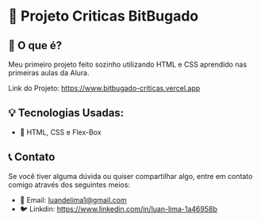 # 🚀 Projeto Criticas BitBugado

## 📜 O que é?
Meu primeiro projeto feito sozinho utilizando HTML e CSS aprendido nas primeiras aulas da Alura.

Link do Projeto: https://www.bitbugado-criticas.vercel.app

## 💡 Tecnologias Usadas:

- 💪 HTML, CSS e Flex-Box

## 📞 Contato

Se você tiver alguma dúvida ou quiser compartilhar algo, entre em contato comigo através dos seguintes meios:

- 📧 Email: luandelima1@gmail.com
- 🐦 Linkdin: https://www.linkedin.com/in/luan-lima-1a46958b
